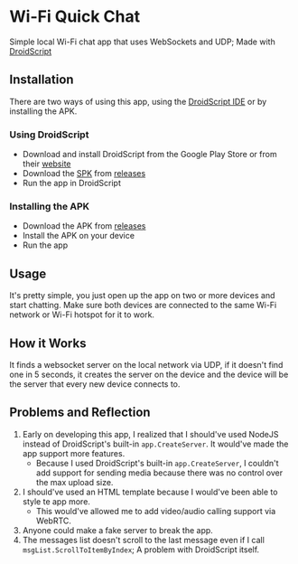 # Wi-Fi Quick Chat

Simple local Wi-Fi chat app that uses WebSockets and UDP; Made with [DroidScript](https://droidscript.org/)

## Installation

There are two ways of using this app, using the [DroidScript IDE](#using-droidscript) or by installing the APK.

### Using DroidScript
* Download and install DroidScript from the Google Play Store or from their [website](https://droidscript.org/)
* Download the [SPK](Wi-Fi%20Quick%20Chat.spk) from [releases](https://github.com/harperpomeranian/Wi-Fi-Quick-Chat/releases)
* Run the app in DroidScript

### Installing the APK
* Download the APK from [releases](https://github.com/harperpomeranian/Wi-Fi-Quick-Chat/releases)
* Install the APK on your device
* Run the app

## Usage

It's pretty simple, you just open up the app on two or more devices and start chatting. Make sure both devices are connected to the same Wi-Fi network or Wi-Fi hotspot for it to work.

## How it Works

It finds a websocket server on the local network via UDP, if it doesn't find one in 5 seconds, it creates the server on the device and the device will be the server that every new device connects to.

## Problems and Reflection

1. Early on developing this app, I realized that I should've used NodeJS instead of DroidScript's built-in `app.CreateServer`. It would've made the app support more features.
    - Because I used DroidScript's built-in `app.CreateServer`, I couldn't add support for sending media because there was no control over the max upload size.
2. I should've used an HTML template because I would've been able to style te app more.
    - This would've allowed me to add video/audio calling support via WebRTC.
3. Anyone could make a fake server to break the app.
4. The messages list doesn't scroll to the last message even if I call `msgList.ScrollToItemByIndex`; A problem with DroidScript itself.